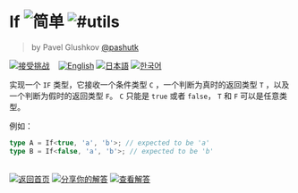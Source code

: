 <!--info-header-start--><h1>If <img src="https://img.shields.io/badge/-%E7%AE%80%E5%8D%95-7aad0c" alt="简单"/> <img src="https://img.shields.io/badge/-%23utils-999" alt="#utils"/></h1><blockquote><p>by Pavel Glushkov <a href="https://github.com/pashutk" target="_blank">@pashutk</a></p></blockquote><p><a href="https://tsch.js.org/268/play/zh-CN" target="_blank"><img src="https://img.shields.io/badge/-%E6%8E%A5%E5%8F%97%E6%8C%91%E6%88%98-3178c6?logo=typescript&logoColor=white" alt="接受挑战"/></a> &nbsp;&nbsp;&nbsp;<a href="./README.md" target="_blank"><img src="https://img.shields.io/badge/-English-gray" alt="English"/></a>  <a href="./README.ja.md" target="_blank"><img src="https://img.shields.io/badge/-%E6%97%A5%E6%9C%AC%E8%AA%9E-gray" alt="日本語"/></a>  <a href="./README.ko.md" target="_blank"><img src="https://img.shields.io/badge/-%ED%95%9C%EA%B5%AD%EC%96%B4-gray" alt="한국어"/></a> </p><!--info-header-end-->

实现一个 `IF` 类型，它接收一个条件类型 `C` ，一个判断为真时的返回类型 `T` ，以及一个判断为假时的返回类型 `F`。 `C` 只能是 `true` 或者 `false`， `T` 和 `F` 可以是任意类型。

例如：

```ts
type A = If<true, 'a', 'b'>; // expected to be 'a'
type B = If<false, 'a', 'b'>; // expected to be 'b'
```

<!--info-footer-start--><br><a href="../../README.zh-CN.md" target="_blank"><img src="https://img.shields.io/badge/-%E8%BF%94%E5%9B%9E%E9%A6%96%E9%A1%B5-grey" alt="返回首页"/></a> <a href="https://tsch.js.org/268/answer/zh-CN" target="_blank"><img src="https://img.shields.io/badge/-%E5%88%86%E4%BA%AB%E4%BD%A0%E7%9A%84%E8%A7%A3%E7%AD%94-teal" alt="分享你的解答"/></a> <a href="https://tsch.js.org/268/solutions" target="_blank"><img src="https://img.shields.io/badge/-%E6%9F%A5%E7%9C%8B%E8%A7%A3%E7%AD%94-de5a77?logo=awesome-lists&logoColor=white" alt="查看解答"/></a> <!--info-footer-end-->
